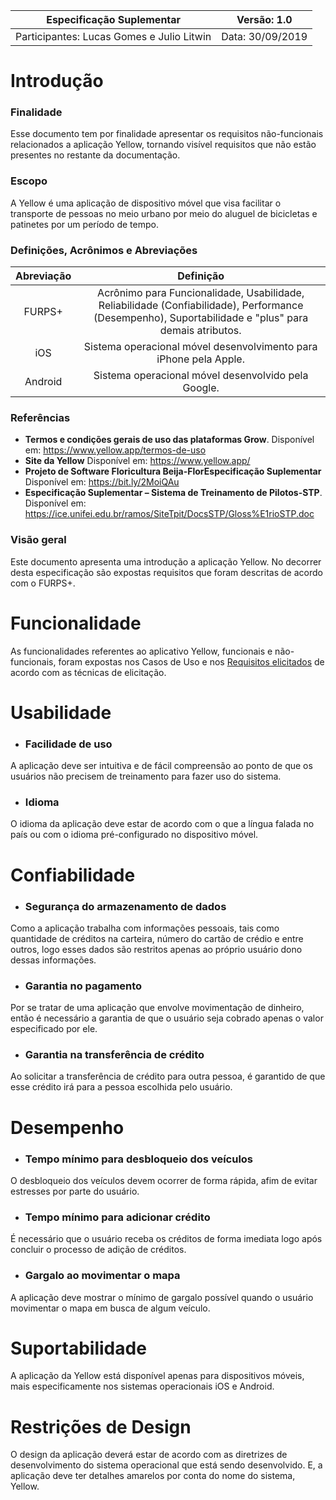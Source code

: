 | Especificação Suplementar | Versão: 1.0| 
| -------- | -------- |
| Participantes: Lucas Gomes e Julio Litwin | Data: 30/09/2019|

Introdução
===
### Finalidade

Esse documento tem por finalidade apresentar os requisitos não-funcionais relacionados a aplicação Yellow, tornando visível requisitos que não estão presentes no restante da documentação. 

### Escopo
A Yellow é uma aplicação de dispositivo móvel que visa facilitar o transporte de pessoas no meio urbano por meio do aluguel de bicicletas e patinetes por um período de tempo.


### Definições, Acrônimos e Abreviações
| Abreviação | Definição | 
|:----:|:------:|
| FURPS+ | Acrônimo para Funcionalidade, Usabilidade, Reliabilidade (Confiabilidade), Performance (Desempenho), Suportabilidade e "plus" para demais atributos. | 
| iOS | Sistema operacional móvel desenvolvimento para iPhone pela Apple. |
| Android | Sistema operacional móvel desenvolvido pela Google. |

### Referências
- **Termos e condições gerais de uso das plataformas Grow**. Disponível em: https://www.yellow.app/termos-de-uso
- **Site da Yellow** Disponível em: https://www.yellow.app/
- **Projeto de Software Floricultura Beija-FlorEspecificação Suplementar** Disponível em: https://bit.ly/2MoiQAu
- **Especificação Suplementar – Sistema de Treinamento de Pilotos-STP**. Disponível em: https://ice.unifei.edu.br/ramos/SiteTpit/DocsSTP/Gloss%E1rioSTP.doc


### Visão geral
Este documento apresenta uma introdução a aplicação Yellow. No decorrer desta especificação são expostas requisitos que foram descritas de acordo com o FURPS+.

Funcionalidade
===
As funcionalidades referentes ao aplicativo Yellow, funcionais e não-funcionais, foram expostas nos Casos de Uso e nos [Requisitos elicitados](https://github.com/Requisitos-de-Software/2019.2-Yellow/blob/master/docs/elicitacao/requisitos/requisitos_elicitados.md) de acordo com as técnicas de elicitação.

Usabilidade
===
- ### **Facilidade de uso**
A aplicação deve ser intuitiva e de fácil compreensão ao ponto de que os usuários não precisem de treinamento para fazer uso do sistema.

- ### **Idioma**
O idioma da aplicação deve estar de acordo com o que a língua falada no país ou com o idioma pré-configurado no dispositivo móvel.

Confiabilidade
===
- ### **Segurança do armazenamento de dados**
Como a aplicação trabalha com informações pessoais, tais como quantidade de créditos na carteira, número do cartão de crédio e entre outros, logo esses dados são restritos apenas ao próprio usuário dono dessas informações.

- ### **Garantia no pagamento**
Por se tratar de uma aplicação que envolve movimentação de dinheiro, então é necessário a garantia de que o usuário seja cobrado apenas o valor especificado por ele.

- ### **Garantia na transferência de crédito**
Ao solicitar a transferência de crédito para outra pessoa, é garantido de que esse crédito irá para a pessoa escolhida pelo usuário.

Desempenho
===
- ### **Tempo mínimo para desbloqueio dos veículos**
O desbloqueio dos veículos devem ocorrer de forma rápida, afim de evitar estresses por parte do usuário.

- ### **Tempo mínimo para adicionar crédito**
É necessário que o usuário receba os créditos de forma imediata logo após concluir o processo de adição de créditos.

- ### **Gargalo ao movimentar o mapa**
A aplicação deve mostrar o mínimo de gargalo possível quando o usuário movimentar o mapa em busca de algum veículo.

Suportabilidade
===
A aplicação da Yellow está disponível apenas para dispositivos móveis, mais especificamente nos sistemas operacionais iOS e Android.

Restrições de Design
===
O design da aplicação deverá estar de acordo com as diretrizes de desenvolvimento do sistema operacional que está sendo desenvolvido. E, a aplicação deve ter detalhes amarelos por conta do nome do sistema, Yellow.
